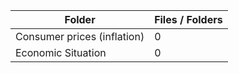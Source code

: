 | Folder                      |   Files / Folders |
|-----------------------------|-------------------|
| Consumer prices (inflation) |                 0 |
| Economic Situation          |                 0 |